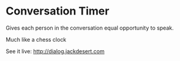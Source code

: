Conversation Timer
==================

Gives each person in the conversation equal opportunity to speak.

Much like a chess clock

See it live:
http://dialog.jackdesert.com
